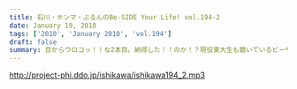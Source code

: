 ```yaml
---
title: 石川・ホンマ・ぶるんのBe-SIDE Your Life! vol.194-2
date: January 19, 2010
tags: ['2010', 'January 2010', 'vol.194']
draft: false
summary: 目からウロコっ！！な2本目。納得した！！のか！？現役東大生も聴いているビーサイ。NAMAE
---
```


http://project-phi.ddo.jp/ishikawa/ishikawa194_2.mp3